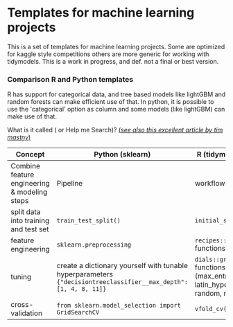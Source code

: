 # Templates for machine learning projects

This is a set of templates for machine learning projects. Some are optimized for kaggle style competitions others are more generic for working with tidymodels. This is a work in progress, and def. not a final or best version.

### Comparison R and Python templates

R has support for categorical data, and tree based models like lightGBM and random forests can make efficient use of that. In python, it is possible to use the 'categorical' option as column and some models (like lightGBM) can make use of that.

What is it called ( or Help me Search)? [(*see also this excellent article by tim mastny*)](https://timmastny.com/blog/tuning-and-cross-validation-with-tidymodels-and-scikit-learn/)

| Concept                                      | Python (sklearn)                                                                                                | R (tidymodels)                                                            |
|------------------|----------------------------------|--------------------|
| Combine feature engineering & modeling steps | Pipeline                                                                                                        | workflow                                                                  |
| split data into training and test set        | `train_test_split()`                                                                                            | `initial_split()`                                                         |
| feature engineering                          | `sklearn.preprocessing`                                                                                         | `recipes::step_*` functions                                               |
| tuning                                       | create a dictionary yourself with tunable hyperparameters `{"decisiontreeclassifier__max_depth":[1, 4, 8, 11]}` | `dials::grid_*` functions. (max_entropy, latin_hypercube, random, regular |
| cross-validation                             | `from sklearn.model_selection import GridSearchCV`                                                              | `vfold_cv()`                                                              |
